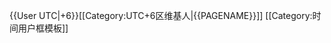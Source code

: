 {{User UTC|+6}}<includeonly>[[Category:UTC+6区维基人|{{PAGENAME}}]]</includeonly><noinclude>
[[Category:时间用户框模板]]
</noinclude>